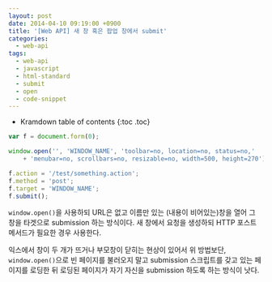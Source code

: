 ```yaml
---
layout: post
date: 2014-04-10 09:19:00 +0900
title: '[Web API] 새 창 혹은 팝업 창에서 submit'
categories:
  - web-api
tags:
  - web-api
  - javascript
  - html-standard
  - submit
  - open
  - code-snippet
---
```


* Kramdown table of contents
{:toc .toc}


```js
var f = document.form(0);

window.open('', 'WINDOW_NAME', 'toolbar=no, location=no, status=no,'
    + 'menubar=no, scrollbars=no, resizable=no, width=500, height=270');

f.action = '/test/something.action';
f.method = 'post';
f.target = 'WINDOW_NAME';
f.submit();
```

`window.open()`을 사용하되 URL은 없고 이름만 있는 (내용이 비어있는)창을 열어 그 창을 타겟으로 submission 하는 방식이다. 새 창에서 요청을 생성하되 HTTP 포스트 메서드가 필요한 경우 사용한다.

익스에서 창이 두 개가 뜨거나 부모창이 닫히는 현상이 있어서 위 방법보단, `window.open()`으로 빈 페이지를 불러오지 말고 submission 스크립트를 갖고 있는 페이지를 로딩한 뒤 로딩된 페이지가 자기 자신을 submission 하도록 하는 방식이 낫다.




